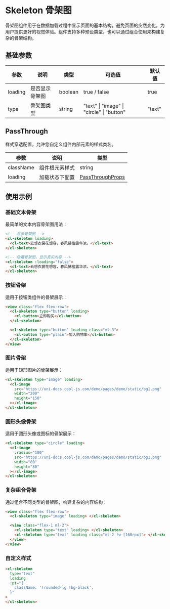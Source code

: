 # Skeleton 骨架图

骨架图组件用于在数据加载过程中显示页面的基本结构，避免页面的突然变化，为用户提供更好的视觉体验。组件支持多种预设类型，也可以通过组合使用来构建复杂的骨架结构。

## 基础参数

| 参数    | 说明           | 类型    | 可选值                                    | 默认值 |
| ------- | -------------- | ------- | ----------------------------------------- | ------ |
| loading | 是否显示骨架图 | boolean | true / false                              | true   |
| type    | 骨架图类型     | string  | "text" \| "image" \| "circle" \| "button" | "text" |

## PassThrough

样式穿透配置，允许您自定义组件内部元素的样式类名。

| 参数      | 说明           | 类型                                                        |
| --------- | -------------- | ----------------------------------------------------------- |
| className | 组件根元素样式 | string                                                      |
| loading   | 加载状态下配置 | [PassThroughProps](/src/components/doc.md#passthroughprops) |

## 使用示例

### 基础文本骨架

最简单的文本内容骨架图用法：

```html
<!-- 显示骨架图 -->
<cl-skeleton loading>
  <cl-text>云想衣裳花想容，春风拂槛露华浓。</cl-text>
</cl-skeleton>

<!-- 隐藏骨架图，显示真实内容 -->
<cl-skeleton :loading="false">
  <cl-text>云想衣裳花想容，春风拂槛露华浓。</cl-text>
</cl-skeleton>
```

### 按钮骨架

适用于按钮类组件的骨架展示：

```html
<view class="flex flex-row">
  <cl-skeleton type="button" loading>
    <cl-button>立即购买</cl-button>
  </cl-skeleton>

  <cl-skeleton type="button" loading class="ml-3">
    <cl-button type="plain">加入购物车</cl-button>
  </cl-skeleton>
</view>
```

### 图片骨架

适用于矩形图片的骨架展示：

```html
<cl-skeleton type="image" loading>
  <cl-image
    src="https://uni-docs.cool-js.com/demo/pages/demo/static/bg1.png"
    width="200"
    height="150"
  ></cl-image>
</cl-skeleton>
```

### 圆形头像骨架

适用于圆形头像或图标的骨架展示：

```html
<cl-skeleton type="circle" loading>
  <cl-image
    :radius="100"
    src="https://uni-docs.cool-js.com/demo/pages/demo/static/bg1.png"
    width="80"
    height="80"
  ></cl-image>
</cl-skeleton>
```

### 复杂组合骨架

通过组合不同类型的骨架图，构建复杂的内容结构：

```html
<view class="flex flex-row">
  <cl-skeleton type="image" loading> </cl-skeleton>

  <view class="flex-1 ml-2">
    <cl-skeleton type="text" loading> </cl-skeleton>
    <cl-skeleton type="text" loading class="mt-2 !w-[160rpx]"> </cl-skeleton>
  </view>
</view>
```

### 自定义样式

```html
<cl-skeleton
  type="text"
  loading
  :pt="{
    className: '!rounded-lg !bg-black',
  }"
>
</cl-skeleton>
```
